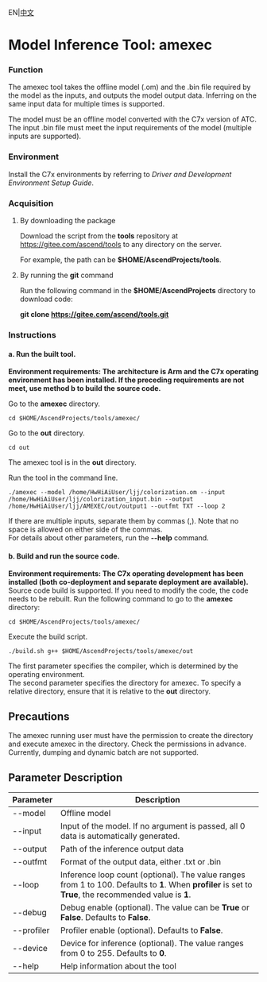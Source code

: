EN|[中文](README.md)

# Model Inference Tool: amexec

### Function

The amexec tool takes the offline model (.om) and the .bin file required by the model as the inputs, and outputs the model output data. Inferring on the same input data for multiple times is supported.

The model must be an offline model converted with the C7x version of ATC. The input .bin file must meet the input requirements of the model (multiple inputs are supported).

### Environment

Install the C7x environments by referring to *Driver and Development Environment Setup Guide*.

### Acquisition

1. By downloading the package
   
   Download the script from the **tools** repository at https://gitee.com/ascend/tools to any directory on the server.
   
   For example, the path can be **$HOME/AscendProjects/tools**.

2. By running the **git** command
   
   Run the following command in the **$HOME/AscendProjects** directory to download code:
   
   **git clone https://gitee.com/ascend/tools.git**

### Instructions

#### a. Run the built tool.

**Environment requirements: The architecture is Arm and the C7x operating environment has been installed. If the preceding requirements are not meet, use method b to build the source code.**

Go to the **amexec** directory.
```
cd $HOME/AscendProjects/tools/amexec/
```

Go to the **out** directory.
```
cd out
```

The amexec tool is in the **out** directory.


Run the tool in the command line.
```
./amexec --model /home/HwHiAiUser/ljj/colorization.om --input /home/HwHiAiUser/ljj/colorization_input.bin --output /home/HwHiAiUser/ljj/AMEXEC/out/output1 --outfmt TXT --loop 2
```

If there are multiple inputs, separate them by commas (,). Note that no space is allowed on either side of the commas.   
For details about other parameters, run the **--help** command.

#### b. Build and run the source code.

**Environment requirements: The C7x operating development has been installed (both co-deployment and separate deployment are available).**   
Source code build is supported. If you need to modify the code, the code needs to be rebuilt. Run the following command to go to the **amexec** directory:
```
cd $HOME/AscendProjects/tools/amexec/
```
Execute the build script.
```
./build.sh g++ $HOME/AscendProjects/tools/amexec/out
```
The first parameter specifies the compiler, which is determined by the operating environment.   
The second parameter specifies the directory for amexec. To specify a relative directory, ensure that it is relative to the **out** directory.

## Precautions

The amexec running user must have the permission to create the directory and execute amexec in the directory. Check the permissions in advance.   
Currently, dumping and dynamic batch are not supported.

## Parameter Description

| Parameter| Description
|---------- |----------
| --model   | Offline model
| --input   | Input of the model. If no argument is passed, all 0 data is automatically generated.
| --output  | Path of the inference output data
| --outfmt  | Format of the output data, either .txt or .bin
| --loop    | Inference loop count (optional). The value ranges from 1 to 100. Defaults to **1**. When **profiler** is set to **True**, the recommended value is **1**.
| --debug   | Debug enable (optional). The value can be **True** or **False**. Defaults to **False**.
| --profiler| Profiler enable (optional). Defaults to **False**.
| --device  | Device for inference (optional). The value ranges from 0 to 255. Defaults to **0**.
| --help    | Help information about the tool

